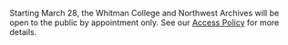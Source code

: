 Starting March 28, the Whitman College and Northwest Archives will be open to the public by appointment only. See our <a href="https://library.whitman.edu/archives/access-policy/">Access Policy</a> for more details.
